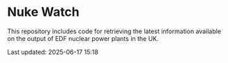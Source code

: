 # Nuke Watch

This repository includes code for retrieving the latest information available on the output of EDF nuclear power plants in the UK.

Last updated: 2025-06-17 15:18